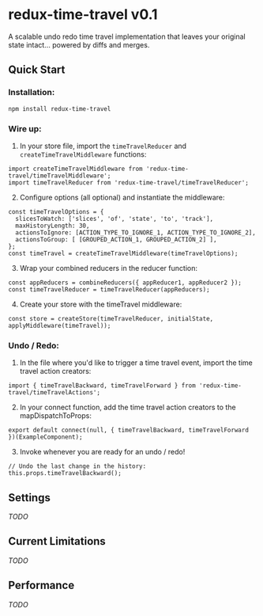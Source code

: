 # redux-time-travel v0.1
A scalable undo redo time travel implementation that leaves your original state intact... powered by diffs and merges.

## Quick Start

### Installation:
`npm install redux-time-travel`

### Wire up:
1. In your store file, import the `timeTravelReducer` and `createTimeTravelMiddleware` functions:
```
import createTimeTravelMiddleware from 'redux-time-travel/timeTravelMiddleware';
import timeTravelReducer from 'redux-time-travel/timeTravelReducer';
```

2. Configure options (all optional) and instantiate the middleware:
```
const timeTravelOptions = {
  slicesToWatch: ['slices', 'of', 'state', 'to', 'track'],
  maxHistoryLength: 30,
  actionsToIgnore: [ACTION_TYPE_TO_IGNORE_1, ACTION_TYPE_TO_IGNORE_2],
  actionsToGroup: [ [GROUPED_ACTION_1, GROUPED_ACTION_2] ],
};
const timeTravel = createTimeTravelMiddleware(timeTravelOptions);
```

3. Wrap your combined reducers in the reducer function:
```
const appReducers = combineReducers({ appReducer1, appReducer2 });
const timeTravelReducer = timeTravelReducer(appReducers);
```

4. Create your store with the timeTravel middleware:
```
const store = createStore(timeTravelReducer, initialState, applyMiddleware(timeTravel));
```

### Undo / Redo:
1. In the file where you'd like to trigger a time travel event, import the time travel action creators:
```
import { timeTravelBackward, timeTravelForward } from 'redux-time-travel/timeTravelActions';
```

2. In your connect function, add the time travel action creators to the mapDispatchToProps:
```
export default connect(null, { timeTravelBackward, timeTravelForward })(ExampleComponent);
```

3. Invoke whenever you are ready for an undo / redo!
```
// Undo the last change in the history:
this.props.timeTravelBackward();
```

## Settings
_TODO_

## Current Limitations
_TODO_

## Performance
_TODO_
